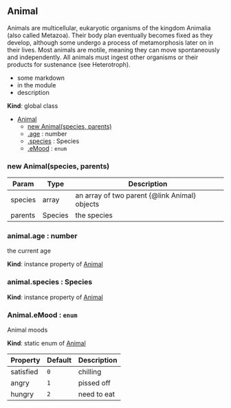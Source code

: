 ## Animal
Animals are multicellular, eukaryotic organisms of the kingdom Animalia (also called Metazoa). Their body plan eventually becomes fixed as they develop, although some undergo a process of metamorphosis later on in their lives. Most animals are motile, meaning they can move spontaneously and independently. All animals must ingest other organisms or their products for sustenance (see Heterotroph).

- some markdown
- in the module
- description

**Kind**: global class  

* [Animal](#Animal)
    * [new Animal(species, parents)](#new_Animal_new)
    * [.age](#Animal+age) : number
    * [.species](#Animal+species) : Species
    * [.eMood](#Animal.eMood) : `enum`


### new Animal(species, parents)
  

| Param   | Type    | Description                                   |
| ------- | ------- | --------------------------------------------- |
| species | array   | an array of two parent {@link Animal} objects |
| parents | Species | the species                                   |


### animal.age : number
the current age

**Kind**: instance property of [Animal](#Animal)


### animal.species : Species
**Kind**: instance property of [Animal](#Animal)


### Animal.eMood : `enum`
Animal moods

**Kind**: static enum of [Animal](#Animal)  

| Property  | Default | Description |
| --------- | ------- | ----------- |
| satisfied | `0`     | chilling    |
| angry     | `1`     | pissed off  |
| hungry    | `2`     | need to eat |


